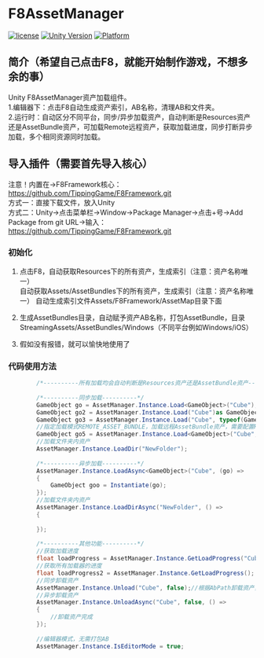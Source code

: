 # F8AssetManager

[![license](http://img.shields.io/badge/license-MIT-green.svg)](https://opensource.org/licenses/MIT) 
[![Unity Version](https://img.shields.io/badge/unity-2021.3.15f1-blue)](https://unity.com) 
[![Platform](https://img.shields.io/badge/platform-Win%20%7C%20Android%20%7C%20iOS%20%7C%20Mac%20%7C%20Linux-orange)]() 

## 简介（希望自己点击F8，就能开始制作游戏，不想多余的事）
Unity F8AssetManager资产加载组件。  
1.编辑器下：点击F8自动生成资产索引，AB名称，清理AB和文件夹。  
2.运行时：自动区分不同平台，同步/异步加载资产，自动判断是Resources资产还是AssetBundle资产，可加载Remote远程资产，获取加载进度，同步打断异步加载，多个相同资源同时加载。

## 导入插件（需要首先导入核心）
注意！内置在->F8Framework核心：https://github.com/TippingGame/F8Framework.git  
方式一：直接下载文件，放入Unity  
方式二：Unity->点击菜单栏->Window->Package Manager->点击+号->Add Package from git URL->输入：https://github.com/TippingGame/F8Framework.git  

### 初始化

1. 点击F8，自动获取Resources下的所有资产，生成索引（注意：资产名称唯一）  
          自动获取Assets/AssetBundles下的所有资产，生成索引（注意：资产名称唯一） 
          自动生成索引文件Assets/F8Framework/AssetMap目录下面  
          
2. 生成AssetBundles目录，自动赋予资产AB名称，打包AssetBundle，目录StreamingAssets/AssetBundles/Windows（不同平台例如Windows/iOS）  
          
3. 假如没有报错，就可以愉快地使用了  

### 代码使用方法
```C#
        /*----------所有加载均会自动判断是Resources资产还是AssetBundle资产----------*/
        
        /*----------同步加载----------*/
        GameObject go = AssetManager.Instance.Load<GameObject>("Cube");
        GameObject go2 = AssetManager.Instance.Load("Cube")as GameObject;
        GameObject go3 = AssetManager.Instance.Load("Cube", typeof(GameObject))as GameObject;
        //指定加载模式REMOTE_ASSET_BUNDLE，加载远程AssetBundle资产，需要配置REMOTE_ADDRESS = "http://127.0.0.1:6789/remote"
        GameObject go5 = AssetManager.Instance.Load<GameObject>("Cube", AssetManager.AssetAccessMode.REMOTE_ASSET_BUNDLE);
        //加载文件夹内资产
        AssetManager.Instance.LoadDir("NewFolder");
        
        /*----------异步加载----------*/
        AssetManager.Instance.LoadAsync<GameObject>("Cube", (go) =>
        {
            GameObject goo = Instantiate(go);
        });
        //加载文件夹内资产
        AssetManager.Instance.LoadDirAsync("NewFolder", () =>
        {
            
        });
        
        /*----------其他功能----------*/
        //获取加载进度
        float loadProgress = AssetManager.Instance.GetLoadProgress("Cube");
        //获取所有加载器的进度
        float loadProgress2 = AssetManager.Instance.GetLoadProgress();
        //同步卸载资产
        AssetManager.Instance.Unload("Cube", false);//根据AbPath卸载资产，如果设置为 true，将卸载目标依赖的所有资源，
        //异步卸载资产
        AssetManager.Instance.UnloadAsync("Cube", false, () =>
        {
            //卸载资产完成
        });
        
        //编辑器模式，无需打包AB
        AssetManager.Instance.IsEditorMode = true;
```


